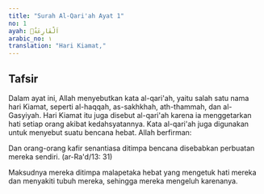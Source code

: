 ```yaml
---
title: "Surah Al-Qari'ah Ayat 1"
no: 1
ayah: اَلْقَارِعَةُۙ
arabic_no: ١
translation: "Hari Kiamat,"
---
```


## Tafsir

Dalam ayat ini, Allah menyebutkan kata al-qari'ah, yaitu salah satu nama hari Kiamat, seperti al-haqqah, as-sakhkhah, ath-thammah, dan al-Gasyiyah. Hari Kiamat itu juga disebut al-qari'ah karena ia menggetarkan hati setiap orang akibat kedahsyatannya. Kata al-qari'ah juga digunakan untuk menyebut suatu bencana hebat. Allah berfirman:

Dan orang-orang kafir senantiasa ditimpa bencana disebabkan perbuatan mereka sendiri. (ar-Ra'd/13: 31)

Maksudnya mereka ditimpa malapetaka hebat yang mengetuk hati mereka dan menyakiti tubuh mereka, sehingga mereka mengeluh karenanya.